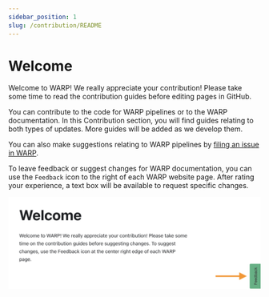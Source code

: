 ```yaml
---
sidebar_position: 1
slug: /contribution/README
---
```


# Welcome

Welcome to WARP! We really appreciate your contribution! Please take some time to read the contribution guides before editing pages in GitHub. 

You can contribute to the code for WARP pipelines or to the WARP documentation. In this Contribution section, you will find guides relating to both types of updates. More guides will be added as we develop them.

You can also make suggestions relating to WARP pipelines by [filing an issue in WARP](https://github.com/broadinstitute/warp/issues).

To leave feedback or suggest changes for WARP documentation, you can use the `Feedback` icon to the right of each WARP website page. After rating your experience, a text box will be available to request specific changes.

![](feedback.png)

